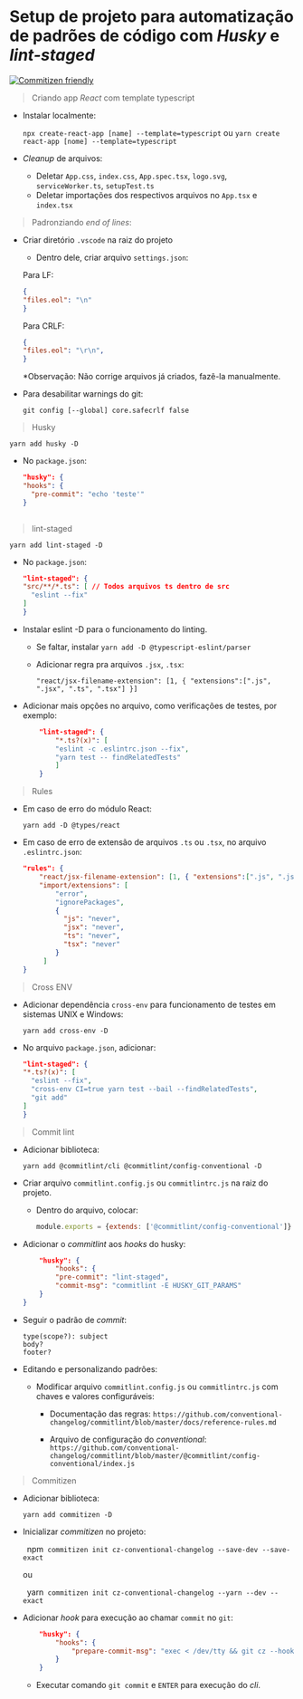 # Setup de projeto para automatização de padrões de código com _Husky_ e _lint-staged_

[![Commitizen friendly](https://img.shields.io/badge/commitizen-friendly-brightgreen.svg)](http://commitizen.github.io/cz-cli/)

> Criando app _React_ com template typescript

- Instalar localmente:

    `npx create-react-app [name] --template=typescript` ou `yarn create react-app [nome] --template=typescript`

- _Cleanup_ de arquivos:
    - Deletar `App.css`, `index.css`, `App.spec.tsx`, `logo.svg`, `serviceWorker.ts`, `setupTest.ts`
    - Deletar importações dos respectivos arquivos no `App.tsx` e `index.tsx`

> Padronziando _end of lines_:

- Criar diretório `.vscode` na raiz do projeto
    - Dentro dele, criar arquivo `settings.json`:

    Para LF: 
    ```json
    {
    "files.eol": "\n"
    }
    ```

    Para CRLF:
    ```json
    {
    "files.eol": "\r\n",
    }
    ```
    *Observação: Não corrige arquivos já criados, fazê-la manualmente.

- Para desabilitar warnings do git:

    `git config [--global] core.safecrlf false`

> Husky

 `yarn add husky -D`

 - No `package.json`:

    ```json
    "husky": {
    "hooks": {
      "pre-commit": "echo 'teste'"
    }
  
    ```

> lint-staged

 `yarn add lint-staged -D`

 - No `package.json`:

    ```json
    "lint-staged": {
    "src/**/*.ts": [ // Todos arquivos ts dentro de src
      "eslint --fix"
    ]
    }
    ```

- Instalar eslint -D para o funcionamento do linting.
    - Se faltar, instalar `yarn add -D @typescript-eslint/parser`
    - Adicionar regra pra arquivos `.jsx`, `.tsx`:

        `"react/jsx-filename-extension": [1, { "extensions":[".js", ".jsx", ".ts", ".tsx"] }]`

- Adicionar mais opções no arquivo, como verificações de testes, por exemplo:

    ```json
        "lint-staged": {
            "*.ts?(x)": [
            "eslint -c .eslintrc.json --fix",
            "yarn test -- findRelatedTests"
            ]
        }
    ```


> Rules

- Em caso de erro do módulo React:

    `yarn add -D @types/react`

- Em caso de erro de extensão de arquivos `.ts` ou `.tsx`, no arquivo `.eslintrc.json`:

    ```json
    "rules": {
        "react/jsx-filename-extension": [1, { "extensions":[".js", ".jsx", ".ts", ".tsx"] }],
        "import/extensions": [
            "error",
            "ignorePackages",
            {
              "js": "never",
              "jsx": "never",
              "ts": "never",
              "tsx": "never"
            }
         ]
    }
    ```

> Cross ENV
- Adicionar dependência `cross-env` para funcionamento de testes em sistemas UNIX e Windows:

    `yarn add cross-env -D`

- No arquivo `package.json`, adicionar:

    ```json
    "lint-staged": {
    "*.ts?(x)": [
      "eslint --fix",
      "cross-env CI=true yarn test --bail --findRelatedTests",
      "git add"
    ]
  }
    ```

> Commit lint

- Adicionar biblioteca:

    `yarn add @commitlint/cli @commitlint/config-conventional -D`

- Criar arquivo `commitlint.config.js` ou `commitlintrc.js` na raiz do projeto.

    - Dentro do arquivo, colocar:

        ```javascript
        module.exports = {extends: ['@commitlint/config-conventional']}
        ```

- Adicionar o _commitlint_ aos _hooks_ do husky:

    ```json
        "husky": {
            "hooks": {
            "pre-commit": "lint-staged",
            "commit-msg": "commitlint -E HUSKY_GIT_PARAMS"
        }
    }
    ```

- Seguir o padrão de _commit_: 

    ```
    type(scope?): subject
    body?
    footer?

    ```

- Editando e personalizando padrões:

    - Modificar arquivo `commitlint.config.js` ou `commitlintrc.js` com chaves e valores configuráveis:

        - Documentação das regras: `https://github.com/conventional-changelog/commitlint/blob/master/docs/reference-rules.md`

        - Arquivo de  configuração do _conventional_: `https://github.com/conventional-changelog/commitlint/blob/master/@commitlint/config-conventional/index.js`

> Commitizen

- Adicionar biblioteca:

    `yarn add commitizen -D`

- Inicializar _commitizen_ no projeto:

    ` `npm` commitizen init cz-conventional-changelog --save-dev --save-exact`

    ou

    ` `yarn` commitizen init cz-conventional-changelog --yarn --dev --exact`

- Adicionar _hook_ para execução ao chamar `commit` no `git`:

    ```json
        "husky": {
            "hooks": {
                "prepare-commit-msg": "exec < /dev/tty && git cz --hook || true",
            }
        }
    ```

    - Executar comando `git commit` e `ENTER` para execução do _cli_.
